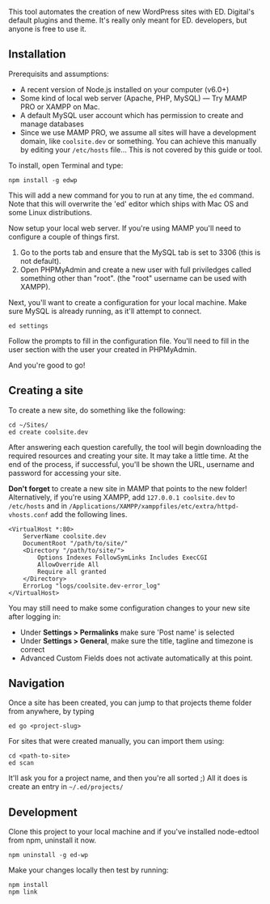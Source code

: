 This tool automates the creation of new WordPress sites with ED. Digital's default plugins and theme. It's really only meant for ED. developers, but anyone is free to use it.

## Installation

Prerequisits and assumptions:

* A recent version of Node.js installed on your computer (v6.0+)
* Some kind of local web server (Apache, PHP, MySQL) — Try MAMP PRO or XAMPP on Mac.
* A default MySQL user account which has permission to create and manage databases
* Since we use MAMP PRO, we assume all sites will have a development domain, like `coolsite.dev` or something. You can achieve this manually by editing your `/etc/hosts` file... This is not covered by this guide or tool.

To install, open Terminal and type:

```
npm install -g edwp
```

This will add a new command for you to run at any time, the `ed` command. Note that this will overwrite the 'ed' editor which ships with Mac OS and some Linux distributions.

Now setup your local web server. If you're using MAMP you'll need to configure a couple of things first. 
1. Go to the ports tab and ensure that the MySQL tab is set to 3306 (this is not default).
2. Open PHPMyAdmin and create a new user with full priviledges called something other than "root". (the "root" username can be used with XAMPP).

Next, you'll want to create a configuration for your local machine. Make sure MySQL is already running, as it'll attempt to connect.

```
ed settings
```

Follow the prompts to fill in the configuration file. You'll need to fill in the user section with the user your created in PHPMyAdmin.

And you're good to go!

## Creating a site

To create a new site, do something like the following:

```
cd ~/Sites/
ed create coolsite.dev
```

After answering each question carefully, the tool will begin downloading the required resources and creating your site. It may take a little time. At the end of the process, if successful, you'll be shown the URL, username and password for accessing your site.

**Don't forget** to create a new site in MAMP that points to the new folder! 
Alternatively, if you're using XAMPP, add `127.0.0.1 coolsite.dev` to `/etc/hosts` and in `/Applications/XAMPP/xamppfiles/etc/extra/httpd-vhosts.conf` add the following lines.

```
<VirtualHost *:80>
    ServerName coolsite.dev
    DocumentRoot "/path/to/site/"
    <Directory "/path/to/site/">
        Options Indexes FollowSymLinks Includes ExecCGI
        AllowOverride All
        Require all granted
    </Directory>
    ErrorLog "logs/coolsite.dev-error_log"
</VirtualHost> 
```

You may still need to make some configuration changes to your new site after logging in:

* Under **Settings &gt; Permalinks** make sure 'Post name' is selected
* Under **Settings &gt; General**, make sure the title, tagline and timezone is correct
* Advanced Custom Fields does not activate automatically at this point.

## Navigation

Once a site has been created, you can jump to that projects theme folder from anywhere, by typing

```
ed go <project-slug>
```

For sites that were created manually, you can import them using:

```
cd <path-to-site>
ed scan
```

It'll ask you for a project name, and then you're all sorted ;) All it does is create an entry in `~/.ed/projects/`


## Development

Clone this project to your local machine and if you've installed node-edtool from npm, uninstall it now.
```
npm uninstall -g ed-wp
```

Make your changes locally then test by running:

```
npm install
npm link
```
